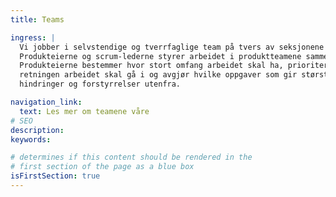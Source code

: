 ```yaml
---
title: Teams

ingress: |
  Vi jobber i selvstendige og tverrfaglige team på tvers av seksjonene vi tilhører. Teamene jobber smidig og hvert smidig-team har ansvar for ett eller flere produkter.
  Produkteierne og scrum-lederne styrer arbeidet i produktteamene sammen. 
  Produkteierne bestemmer hvor stort omfang arbeidet skal ha, prioriterer 
  retningen arbeidet skal gå i og avgjør hvilke oppgaver som gir størst verdi. Scrum-lederne tilrettelegger arbeidet i teamet. Det betyr at de passer på at teamene jobber etter smidig utviklingsmetodikk og fjerner
  hindringer og forstyrrelser utenfra.

navigation_link:
  text: Les mer om teamene våre
# SEO
description:
keywords:

# determines if this content should be rendered in the
# first section of the page as a blue box
isFirstSection: true
---
```


